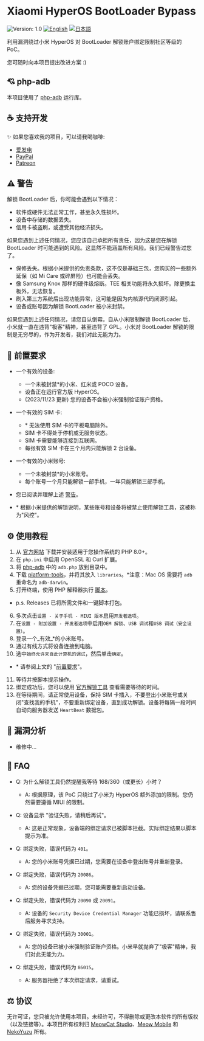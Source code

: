 # Xiaomi HyperOS BootLoader Bypass

![Version: 1.0](https://img.shields.io/badge/Version-1.0-brightgreen?style=for-the-badge) [![English](https://img.shields.io/badge/English-brightgreen?style=for-the-badge)](README.md) [![日本語](https://img.shields.io/badge/日本語-brightgreen?style=for-the-badge)](README-ja.md)

利用漏洞绕过小米 HyperOS 对 BootLoader 解锁账户绑定限制社区等级的 PoC。

您可随时向本项目提出改进方案 :)

## 💘 php-adb

本项目使用了 [php-adb](https://github.com/MlgmXyysd/php-adb) 运行库。

## ☕ 支持开发

✨ 如果您喜欢我的项目，可以请我喝咖啡:

 - [爱发电](https://afdian.net/@MlgmXyysd)
 - [PayPal](https://paypal.me/MlgmXyysd)
 - [Patreon](https://www.patreon.com/MlgmXyysd)

## ⚠️ 警告

解锁 BootLoader 后，你可能会遇到以下情况：

- 软件或硬件无法正常工作，甚至永久性损坏。
- 设备中存储的数据丢失。
- 信用卡被盗刷，或遭受其他经济损失。

如果您遇到上述任何情况，您应该自己承担所有责任，因为这是您在解锁 BootLoader 时可能遇到的风险。这显然不能涵盖所有风险。我们已经警告过您了。

- 保修丢失。根据小米提供的免责条款，这不仅是基础三包，您购买的一些额外延保（如 Mi Care 或碎屏险）也可能会丢失。
- 像 Samsung Knox 那样的硬件级熔断。TEE 相关功能将永久损坏。除更换主板外，无法恢复。
- 刷入第三方系统后出现功能异常，这可能是因为内核源代码闭源引起。
- 设备或账号因为解锁 BootLoader 被小米封禁。

如果您遇到上述任何情况，请您自认倒霉。自从小米限制解锁 BootLoader 后，小米就一直在违背"极客"精神，甚至违背了 GPL。小米对 BootLoader 解锁的限制是无穷尽的，作为开发者，我们对此无能为力。

## 📲 前置要求

- 一个有效的设备:
  - 一个未被封禁\*的小米、红米或 POCO 设备。
  - 设备正在运行官方版 HyperOS。
  - (2023/11/23 更新) 您的设备不会被小米强制验证账户资格。
- 一个有效的 SIM 卡:
  - \* 无法使用 SIM 卡的平板电脑除外。
  - SIM 卡不得处于停机或无服务状态。
  - SIM 卡需要能够连接到互联网。
  - 每张有效 SIM 卡在三个月内只能解锁 2 台设备。
- 一个有效的小米账号:
  - 一个未被封禁\*的小米账号。
  - 每个账号一个月只能解锁一部手机，一年只能解锁三部手机。
- 您已阅读并理解上述 [警告](#%EF%B8%8F-警告)。

- \* 根据小米提供的解锁说明，某些账号和设备将被禁止使用解锁工具，这被称为"风控"。

## ⚙️ 使用教程

1. 从 [官方网站](https://www.php.net/downloads) 下载并安装适用于您操作系统的 PHP 8.0+。
2. 在 `php.ini` 中启用 OpenSSL 和 Curl 扩展。
3. 将 [php-adb](https://github.com/MlgmXyysd/php-adb) 中的 `adb.php` 放到目录中。
4. 下载 [platform-tools](https://developer.android.com/studio/releases/platform-tools)，并将其放入 `libraries`。*注意：Mac OS 需要将 `adb` 重命名为 `adb-darwin`。
5. 打开终端，使用 PHP 解释器执行 [脚本](bypass.php)。

- p.s. Releases 已将所需文件和一键脚本打包。

6. 多次点击`设置 - 关于手机 - MIUI 版本`启用`开发者选项`。
7. 在`设置 - 附加设置 - 开发者选项`中启用`OEM 解锁`、`USB 调试`和`USB 调试（安全设置）`。
8. 登录一个_有效_\*的小米账号。
9. 通过有线方式将设备连接到电脑。
10. 选中`始终允许来自此计算机的调试`，然后单击`确定`。

- \* 请参阅上文的 "[前置要求](#-前置要求)"。

11. 等待并按脚本提示操作。
12. 绑定成功后，您可以使用 [官方解锁工具](https://www.miui.com/unlock/index.html) 查看需要等待的时间。
13. 在等待期间，请正常使用设备，保持 SIM 卡插入，不要登出小米账号或关闭"查找我的手机"，不要重新绑定设备，直到成功解锁。设备将每隔一段时间自动向服务器发送 `HeartBeat` 数据包。

## 📖 漏洞分析

- 维修中...

## 🔖 FAQ

- Q: 为什么解锁工具仍然提醒我等待 168/360（或更长）小时？
  - A: 根据原理，该 PoC 只绕过了小米为 HyperOS 额外添加的限制。您仍然需要遵循 MIUI 的限制。

- Q: 设备显示 "验证失败，请稍后再试"。
  - A: 这是正常现象，设备端的绑定请求已被脚本拦截。实际绑定结果以脚本提示为准。

- Q: 绑定失败，错误代码为 `401`。
  - A: 您的小米账号凭据已过期，您需要在设备中登出账号并重新登录。

- Q: 绑定失败，错误代码为 `20086`。
  - A: 您的设备凭据已过期，您可能需要重新启动设备。

- Q: 绑定失败，错误代码为 `20090` 或 `20091`。
  - A: 设备的 `Security Device Credential Manager` 功能已损坏，请联系售后服务寻求支持。

- Q: 绑定失败，错误代码为 `30001`。
  - A: 您的设备已被小米强制验证账户资格。小米早就抛弃了"极客"精神，我们对此无能为力。

- Q: 绑定失败，错误代码为 `86015`。
  - A: 服务器拒绝了本次绑定请求，请重试。

## ⚖️ 协议

无许可证，您只被允许使用本项目。未经许可，不得删除或更改本软件的所有版权（以及链接等）。本项目所有权利归 [MeowCat Studio](https://github.com/MeowCat-Studio)、[Meow Mobile](https://github.com/Meow-Mobile) 和 [NekoYuzu](https://github.com/MlgmXyysd) 所有。
